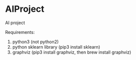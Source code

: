 # AIProject
AI project



Requirements:
1) python3 (not python2)
2) python sklearn library (pip3 install sklearn)
3) graphviz (pip3 install graphviz, then brew install graphviz)
